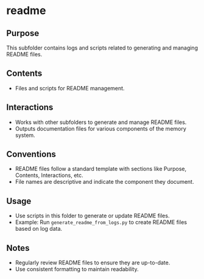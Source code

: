 # readme

## Purpose
This subfolder contains logs and scripts related to generating and managing README files.

## Contents
- Files and scripts for README management.

## Interactions
- Works with other subfolders to generate and manage README files.
- Outputs documentation files for various components of the memory system.

## Conventions
- README files follow a standard template with sections like Purpose, Contents, Interactions, etc.
- File names are descriptive and indicate the component they document.

## Usage
- Use scripts in this folder to generate or update README files.
- Example: Run `generate_readme_from_logs.py` to create README files based on log data.

## Notes
- Regularly review README files to ensure they are up-to-date.
- Use consistent formatting to maintain readability.
